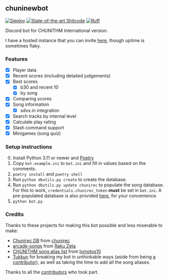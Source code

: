 ## chuninewbot

[![Deploy](https://github.com/beerpiss/chuninewbot/actions/workflows/deploy.yaml/badge.svg)](https://github.com/beerpiss/chuninewbot/actions/workflows/deploy.yaml)
[![State-of-the-art Shitcode](https://img.shields.io/static/v1?label=State-of-the-art&message=Shitcode&color=7B5804)](https://github.com/trekhleb/state-of-the-art-shitcode)
[![Ruff](https://img.shields.io/endpoint?url=https://raw.githubusercontent.com/astral-sh/ruff/main/assets/badge/v2.json)](https://github.com/astral-sh/ruff)

Discord bot for CHUNITHM International version.

I have a hosted instance that you can invite
[here](https://discord.com/oauth2/authorize?client_id=1091948342101155950&scope=bot+applications.commands&permissions=274877983744),
though uptime is sometimes flaky.

### Features

- [x] Player data
- [x] Recent scores (including detailed judgements)
- [x] Best scores
  - [x] b30 and recent 10
  - [x] by song
- [x] Comparing scores
- [x] Song information
  - [x] sdvx.in integration
- [x] Search tracks by internal level
- [x] Calculate play rating
- [x] Slash command support
- [x] Minigames (song quiz)

### Setup instructions

0. Install Python 3.11 or newer and
   [Poetry](https://python-poetry.org/docs/#installation)
1. Copy `bot.example.ini` to `bot.ini` and fill in values based on the comments.
2. `poetry install` and `poetry shell`
3. Run `python dbutils.py create` to create the database.
4. Run `python dbutils.py update chunirec` to populate the song database. For
   this to work, `credentials.chunirec_token` **must** be set in `bot.ini`. A
   pre-populated database is also provided
   [here](https://nightly.link/beerpiss/chuninewbot/workflows/test_creating_db.yaml/trunk/database.zip),
   for your convenience.
5. `python bot.py`

### Credits

Thanks to these projects for making this bot possible and less miserable to
make:

- [Chunirec DB](https://db.chunirec.net) from
  [chunirec](https://twitter.com/chunirec)
- [arcade-songs](https://arcade-songs.zetaraku.dev) from
  [Raku Zeta](https://github.com/zetaraku)
- [CHUNITHM song alias list](https://github.com/lomotos10/GCM-bot/blob/main/data/aliases/en/chuni.tsv)
  from [lomotos10](https://github.com/lomotos10)
- [Tukkun](https://github.com/tukkun1995) for breaking my bot in unthinkable
  ways (aside from being
  [a contributor](https://github.com/beerpiss/chuninewbot/pulls?q=is%3Apr+author%3Atukkun1995+)),
  as well as taking the time to add all the song aliases.

Thanks to all the
[contributors](https://github.com/beerpiss/chuninewbot/graphs/contributors) who
took part.

